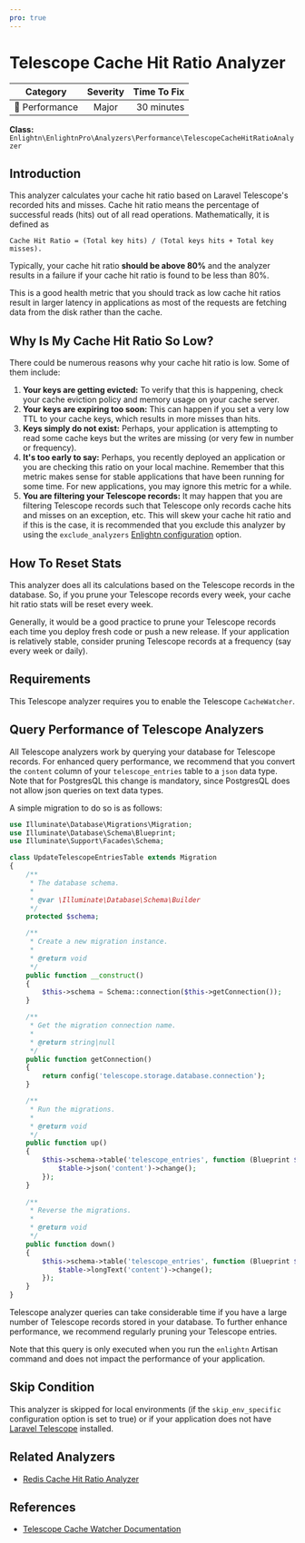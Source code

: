 ```yaml
---
pro: true
---
```


# Telescope Cache Hit Ratio Analyzer <Badge text="PRO" type="tip"/>

| Category       | Severity   | Time To Fix  |
| -------------  |:----------:| ------------:|
| :rocket: Performance | Major | 30 minutes  |

**Class:** `Enlightn\EnlightnPro\Analyzers\Performance\TelescopeCacheHitRatioAnalyzer`

## Introduction

This analyzer calculates your cache hit ratio based on Laravel Telescope's recorded hits and misses. Cache hit ratio means the percentage of successful reads (hits) out of all read operations. Mathematically, it is defined as 

```
Cache Hit Ratio = (Total key hits) / (Total keys hits + Total key misses).
```

Typically, your cache hit ratio **should be above 80%** and the analyzer results in a failure if your cache hit ratio is found to be less than 80%.

This is a good health metric that you should track as low cache hit ratios result in larger latency in applications as most of the requests are fetching data from the disk rather than the cache.

## Why Is My Cache Hit Ratio So Low?

There could be numerous reasons why your cache hit ratio is low. Some of them include:

1. **Your keys are getting evicted:** To verify that this is happening, check your cache eviction policy and memory usage on your cache server.
2. **Your keys are expiring too soon:** This can happen if you set a very low TTL to your cache keys, which results in more misses than hits.
3. **Keys simply do not exist:** Perhaps, your application is attempting to read some cache keys but the writes are missing (or very few in number or frequency).
4. **It's too early to say:** Perhaps, you recently deployed an application or you are checking this ratio on your local machine. Remember that this metric makes sense for stable applications that have been running for some time. For new applications, you may ignore this metric for a while.
5. **You are filtering your Telescope records:** It may happen that you are filtering Telescope records such that Telescope only records cache hits and misses on an exception, etc. This will skew your cache hit ratio and if this is the case, it is recommended that you exclude this analyzer by using the `exclude_analyzers` [Enlightn configuration](/getting-started/configuration.html#configuring-analyzers) option.

## How To Reset Stats

This analyzer does all its calculations based on the Telescope records in the database. So, if you prune your Telescope records every week, your cache hit ratio stats will be reset every week.

Generally, it would be a good practice to prune your Telescope records each time you deploy fresh code or push a new release. If your application is relatively stable, consider pruning Telescope records at a frequency (say every week or daily).

## Requirements

This Telescope analyzer requires you to enable the Telescope `CacheWatcher`.

## Query Performance of Telescope Analyzers

All Telescope analyzers work by querying your database for Telescope records. For enhanced query performance, we recommend that you convert the `content` column of your `telescope_entries` table to a `json` data type. Note that for PostgresQL this change is mandatory, since PostgresQL does not allow json queries on text data types.

A simple migration to do so is as follows:

```php
use Illuminate\Database\Migrations\Migration;
use Illuminate\Database\Schema\Blueprint;
use Illuminate\Support\Facades\Schema;

class UpdateTelescopeEntriesTable extends Migration
{
    /**
     * The database schema.
     *
     * @var \Illuminate\Database\Schema\Builder
     */
    protected $schema;

    /**
     * Create a new migration instance.
     *
     * @return void
     */
    public function __construct()
    {
        $this->schema = Schema::connection($this->getConnection());
    }

    /**
     * Get the migration connection name.
     *
     * @return string|null
     */
    public function getConnection()
    {
        return config('telescope.storage.database.connection');
    }

    /**
     * Run the migrations.
     *
     * @return void
     */
    public function up()
    {
        $this->schema->table('telescope_entries', function (Blueprint $table) {
            $table->json('content')->change();
        });
    }
    
    /**
     * Reverse the migrations.
     *
     * @return void
     */
    public function down()
    {
        $this->schema->table('telescope_entries', function (Blueprint $table) {
            $table->longText('content')->change();
        });
    }
}
```

Telescope analyzer queries can take considerable time if you have a large number of Telescope records stored in your database. To further enhance performance, we recommend regularly pruning your Telescope entries.

Note that this query is only executed when you run the `enlightn` Artisan command and does not impact the performance of your application.

## Skip Condition

This analyzer is skipped for local environments (if the `skip_env_specific` configuration option is set to true) or if your application does not have [Laravel Telescope](https://laravel.com/docs/telescope) installed.

## Related Analyzers

- [Redis Cache Hit Ratio Analyzer](redis-cache-hit-ratio-analyzer.html)

## References

- [Telescope Cache Watcher Documentation](https://laravel.com/docs/telescope#cache-watcher)